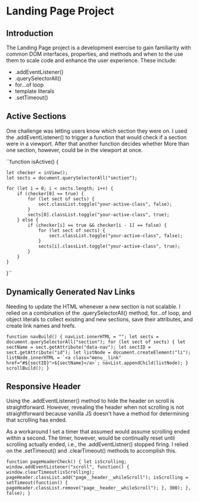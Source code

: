 # Landing Page Project

## Introduction

The Landing Page project is a development exercise to gain familiarity with common DOM interfaces, properties, and methods and when to the use them to scale code and enhance the user experience. These include:

* .addEventListener()
* .querySelectorAll()
* for...of loop
* template literals
* .setTimeout()

## Active Sections

One challenge was letting users know which section they were on. I used the .addEventListener() to trigger a function that would check if a section were in a viewport. After that another function decides whether More than one section, however, could be in the viewport at once.

``function isActive() {

    let checker = inView();
    let sects = document.querySelectorAll("section");

    for (let i = 0; i < sects.length; i++) {
        if (checker[0] == true) {
            for (let sect of sects) {
                sect.classList.toggle("your-active-class", false);
            }
            sects[0].classList.toggle("your-active-class", true);
        } else {
            if (checker[i] == true && checker[i - 1] == false) {
                for (let sect of sects) {
                    sect.classList.toggle("your-active-class", false);
                }
                sects[i].classList.toggle("your-active-class", true);
            }
        }
    }
}``


## Dynamically Generated Nav Links

Needing to update the HTML whenever a new section is not scalable. I relied on a combination of the .querySelectorAll() method, for...of loop, and object literals to collect existing and new sections, save their attributes, and create link names and hrefs.

``function navBuild() {
    navList.innerHTML = "";
    let sects = document.querySelectorAll("section");
    for (let sect of sects) {
        let sectName = sect.getAttribute("data-nav");
        let sectID = sect.getAttribute("id");
        let listNode = document.createElement("li");
        listNode.innerHTML = `<a class="menu__link" href="#${sectID}">${sectName}</a>`;
        navList.appendChild(listNode);
    }
    scrollBuild();
}``


## Responsive Header

Using the .addEventListener() method to hide the header on scroll is straightforward. However, revealing the header when not scrolling is not straightforward because vanilla JS doesn't have a method for determining that scrolling has ended.

As a workaround I set a timer that assumed would assume scrolling ended within a second. The timer, however, would be continually reset until scrolling actually ended, i.e., the .addEventListner() stopped firing. I  relied on the .setTimeout() and .clearTimeout() methods to accomplish this.

``function pageHeaderCheck() {
    let isScrolling;
    window.addEventListener("scroll", function() {
        window.clearTimeout(isScrolling);
        pageHeader.classList.add("page__header__whileScroll");
        isScrolling = setTimeout(function() {
            pageHeader.classList.remove("page__header__whileScroll");
        }, 300);
    }, false);
}``
